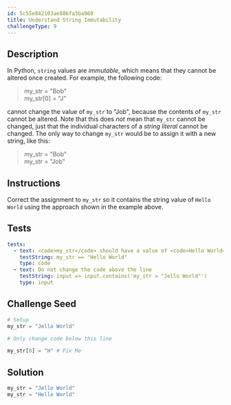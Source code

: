 ```yaml
---
id: 5c55e842103ae886fa3ba969
title: Understand String Immutability
challengeType: 9
---
```


## Description
<section id='description'>
In Python, <code>string</code> values are <dfn>immutable</dfn>, which means that they cannot be altered once created.
For example, the following code:
<blockquote>my_str = "Bob"<br>my_str[0] = "J"</blockquote>
cannot change the value of <code>my_str</code> to "Job", because the contents of <code>my_str</code> cannot be altered. Note that this does <em>not</em> mean that <code>my_str</code> cannot be changed, just that the individual characters of a <dfn>string literal</dfn> cannot be changed. The only way to change <code>my_str</code> would be to assign it with a new string, like this:
<blockquote>my_str = "Bob"<br>my_str = "Job"</blockquote>
</section>

## Instructions
<section id='instructions'>
Correct the assignment to <code>my_str</code> so it contains the string value of <code>Hello World</code> using the approach shown in the example above.
</section>

## Tests
<section id='tests'>

```yml
tests:
  - text: <code>my_str</code> should have a value of <code>Hello World</code>
    testString: my_str == "Hello World"
    type: code
  - text: Do not change the code above the line
    testString: input => input.contains('my_str = "Jello World"')
    type: input

```

</section>

## Challenge Seed
<section id='challengeSeed'>

<div id='py-seed'>

```python
# Setup
my_str = "Jello World"

# Only change code below this line

my_str[0] = "H" # Fix Me


```

</div>


</section>

## Solution
<section id='solution'>


```python
my_str = "Jello World"
my_str = "Hello World"
```

</section>

